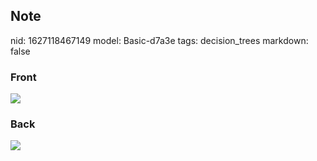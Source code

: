 ## Note
nid: 1627118467149
model: Basic-d7a3e
tags: decision_trees
markdown: false

### Front
<img src="paste-ecfb2e7d25fca3e819726a367669234b7adb4c4c.jpg">

### Back
<img src="paste-76eb2041077c294782f7460f9cd2ca95a589150e.jpg">
